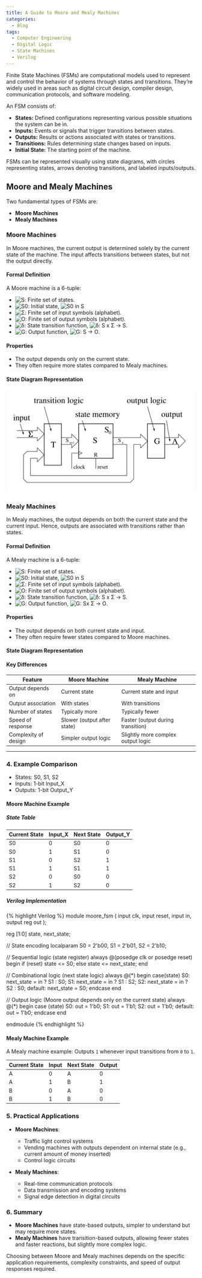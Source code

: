 ```yaml
---
title: A Guide to Moore and Mealy Machines
categories:
  - Blog
tags:
  - Computer Engineering
  - Digital Logic
  - State Machines
  - Verilog
---
```

Finite State Machines (FSMs) are computational models used to represent and control the behavior of systems through states and transitions. They’re widely used in areas such as digital circuit design, compiler design, communication protocols, and software modeling.

An FSM consists of:

- **States:** Defined configurations representing various possible situations the system can be in.
- **Inputs:** Events or signals that trigger transitions between states.
- **Outputs:** Results or actions associated with states or transitions.
- **Transitions:** Rules determining state changes based on inputs.
- **Initial State:** The starting point of the machine.

FSMs can be represented visually using state diagrams, with circles representing states, arrows denoting transitions, and labeled inputs/outputs.

## Moore and Mealy Machines

Two fundamental types of FSMs are:

- **Moore Machines**
- **Mealy Machines**

### Moore Machines

In Moore machines, the current output is determined solely by the current state of the machine. The input affects transitions between states, but not the output directly.

#### Formal Definition

A Moore machine is a 6-tuple:

- ![S](https://latex.codecogs.com/svg.image?&space;S): Finite set of states.
- ![S0](https://latex.codecogs.com/svg.image?&space;S_0): Initial state, ![S0 in S](https://latex.codecogs.com/svg.image?&space;S_0\in&space;S)
- ![Σ](https://latex.codecogs.com/svg.image?\Sigma): Finite set of input symbols (alphabet).
- ![O](https://latex.codecogs.com/svg.image?O): Finite set of output symbols (alphabet).
- ![δ](https://latex.codecogs.com/svg.image?\delta): State transition function,  ![δ: S x Σ → S](https://latex.codecogs.com/svg.image?\delta:S\times\Sigma\rightarrow&space;S).
- ![G](https://latex.codecogs.com/svg.image?G): Output function, ![G: S → O](https://latex.codecogs.com/svg.image?G:S\rightarrow&space;O).

#### Properties

- The output depends only on the current state.
- They often require more states compared to Mealy machines.

#### State Diagram Representation

![Alternative Text](/assets/images/Moore-Automat-en.svg)

### Mealy Machines

In Mealy machines, the output depends on both the current state and the current input. Hence, outputs are associated with transitions rather than states.

#### Formal Definition

A Mealy machine is a 6-tuple:

- ![S](https://latex.codecogs.com/svg.image?&space;S): Finite set of states.
- ![S0](https://latex.codecogs.com/svg.image?&space;S_0): Initial state, ![S0 in S](https://latex.codecogs.com/svg.image?&space;S_0\in&space;S)
- ![Σ](https://latex.codecogs.com/svg.image?\Sigma): Finite set of input symbols (alphabet).
- ![O](https://latex.codecogs.com/svg.image?O): Finite set of output symbols (alphabet).
- ![δ](https://latex.codecogs.com/svg.image?\delta): State transition function,  ![δ: S x Σ → S](https://latex.codecogs.com/svg.image?\delta:S\times\Sigma\rightarrow&space;S).
- ![G](https://latex.codecogs.com/svg.image?G): Output function, ![G:  Sx Σ → O](https://latex.codecogs.com/svg.image?G:S\times\Sigma\rightarrow&space;O).

#### Properties

- The output depends on both current state and input.
- They often require fewer states compared to Moore machines.

#### State Diagram Representation

#### Key Differences

| Feature                 | Moore Machine                     | Mealy Machine                          |
|-------------------------|-----------------------------------|----------------------------------------|
| Output depends on       | Current state                     | Current state and input                |
| Output association      | With states                        | With transitions                       |
| Number of states        | Typically more                    | Typically fewer                        |
| Speed of response       | Slower (output after state)       | Faster (output during transition)      |
| Complexity of design    | Simpler output logic              | Slightly more complex output logic     |

---

### 4. Example Comparison

- States: S0, S1, S2
- Inputs: 1-bit Input_X
- Outputs: 1-bit Output_Y

#### Moore Machine Example

##### State Table

|Current State | Input_X | Next State | Output_Y |
|--------------|-------|------------|--------|
| S0 | 0 | S0 | 0 |
| S0 | 1 | S1 | 0 |
| S1 | 0 | S2 | 1 |
| S1 | 1 | S1 | 1 |
| S2 | 0 | S0 | 0 |
| S2 | 1 | S2 | 0 |

##### Verilog Implementation

{% highlight Verilog %}
module moore_fsm (
    input clk,
    input reset,
    input in,
    output reg out
);

reg [1:0] state, next_state;

// State encoding
localparam S0 = 2'b00,
           S1 = 2'b01,
           S2 = 2'b10;

// Sequential logic (state register)
always @(posedge clk or posedge reset) begin
    if (reset)
        state <= S0;
    else
        state <= next_state;
end

// Combinational logic (next state logic)
always @(*) begin
    case(state)
        S0: next_state = in ? S1 : S0;
        S1: next_state = in ? S1 : S2;
        S2: next_state = in ? S2 : S0;
        default: next_state = S0;
    endcase
end

// Output logic (Moore output depends only on the current state)
always @(*) begin
    case (state)
        S0: out = 1'b0;
        S1: out = 1'b1;
        S2: out = 1'b0;
        default: out = 1'b0;
    endcase
end

endmodule
{% endhighlight %}

#### Mealy Machine Example

A Mealy machine example: Outputs `1` whenever input transitions from `0` to `1`.

| Current State | Input | Next State | Output |
|---------------|-------|------------|--------|
| A             | 0     | A          | 0      |
| A             | 1     | B          | 1      |
| B             | 0     | A          | 0      |
| B             | 1     | B          | 0      |

### 5. Practical Applications

- **Moore Machines**:
  - Traffic light control systems
  - Vending machines with outputs dependent on internal state (e.g., current amount of money inserted)
  - Control logic circuits

- **Mealy Machines**:
  - Real-time communication protocols
  - Data transmission and encoding systems
  - Signal edge detection in digital circuits

### 6. Summary

- **Moore Machines** have state-based outputs, simpler to understand but may require more states.
- **Mealy Machines** have transition-based outputs, allowing fewer states and faster reactions, but slightly more complex logic.

Choosing between Moore and Mealy machines depends on the specific application requirements, complexity constraints, and speed of output responses required.
